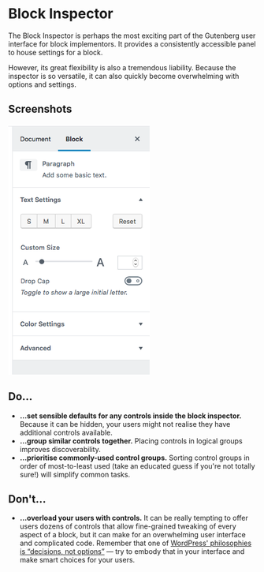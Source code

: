 # Block Inspector

The Block Inspector is perhaps the most exciting part of the Gutenberg user interface for block implementors. It provides a consistently accessible panel to house settings for a block.

However, its great flexibility is also a tremendous liability. Because the inspector is so versatile, it can also quickly become overwhelming with options and settings.

## Screenshots

![block-inspector](assets/block-inspector.png)

## Do…

+ **…set sensible defaults for any controls inside the block inspector.** Because it can be hidden, your users might not realise they have additional controls available.
+ **…group similar controls together.** Placing controls in logical groups improves discoverability.
+ **…prioritise commonly-used control groups.** Sorting control groups in order of most-to-least used (take an educated guess if you're not totally sure!) will simplify common tasks.

## Don't…

+ **…overload your users with controls.** It can be really tempting to offer users dozens of controls that allow fine-grained tweaking of every aspect of a block, but it can make for an overwhelming user interface and complicated code. Remember that one of [WordPress' philosophies is “decisions, not options”](https://wordpress.org/about/philosophy/) — try to embody that in your interface and make smart choices for your users.